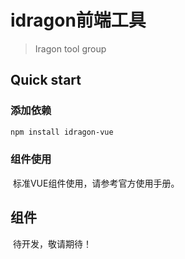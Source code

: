 # idragon前端工具

> Iragon tool group

## Quick start

### 添加依赖

``` bash
npm install idragon-vue
```

### 组件使用

​	标准VUE组件使用，请参考官方使用手册。

## 组件

​	待开发，敬请期待！